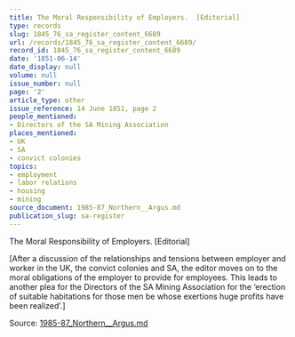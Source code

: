 ```yaml
---
title: The Moral Responsibility of Employers.  [Editorial]
type: records
slug: 1845_76_sa_register_content_6689
url: /records/1845_76_sa_register_content_6689/
record_id: 1845_76_sa_register_content_6689
date: '1851-06-14'
date_display: null
volume: null
issue_number: null
page: '2'
article_type: other
issue_reference: 14 June 1851, page 2
people_mentioned:
- Directors of the SA Mining Association
places_mentioned:
- UK
- SA
- convict colonies
topics:
- employment
- labor relations
- housing
- mining
source_document: 1985-87_Northern__Argus.md
publication_slug: sa-register
---
```


The Moral Responsibility of Employers.  [Editorial]

[After a discussion of the relationships and tensions between employer and worker in the UK, the convict colonies and SA, the editor moves on to the moral obligations of the employer to provide for employees.  This leads to another plea for the Directors of the SA Mining Association for the ‘erection of suitable habitations for those men be whose exertions huge profits have been realized’.]

Source: [1985-87_Northern__Argus.md](/downloads/markdown/1985-87_Northern__Argus.md)
